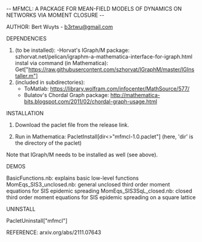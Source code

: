 -- MFMCL: A PACKAGE FOR MEAN-FIELD MODELS OF DYNAMICS ON NETWORKS VIA MOMENT CLOSURE --

AUTHOR: Bert Wuyts - b3rtwu@gmail.com


DEPENDENCIES

1) (to be installed):
	-Horvat's IGraph/M package: szhorvat.net/pelican/igraphm-a-mathematica-interface-for-igraph.html
	 instal via command (in Mathematica): 
		Get["https://raw.githubusercontent.com/szhorvat/IGraphM/master/IGInstaller.m"]
2) (included in subdirectories):
	- ToMatlab: https://library.wolfram.com/infocenter/MathSource/577/
	- Bulatov's Chordal Graph package: http://mathematica-bits.blogspot.com/2011/02/chordal-graph-usage.html


INSTALLATION

1) Download the paclet file from the release link.

2) Run in Mathematica: PacletInstall[dir<>"mfmcl-1.0.paclet"]
    (here, 'dir' is the directory of the paclet)

Note that IGraph/M needs to be installed as well (see above).


DEMOS

BasicFunctions.nb: explains basic low-level functions
MomEqs_SIS3_unclosed.nb: general unclosed third order moment equations for SIS epidemic spreading 
MomEqs_SIS3SqL_closed.nb: closed third order moment equations for SIS epidemic spreading on a square lattice 


UNINSTALL

PacletUninstall["mfmcl"]


REFERENCE: arxiv.org/abs/2111.07643
